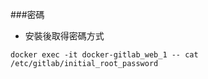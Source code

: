 ###密碼
- 安裝後取得密碼方式
```
docker exec -it docker-gitlab_web_1 -- cat /etc/gitlab/initial_root_password
```


